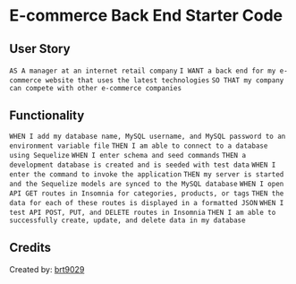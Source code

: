 # E-commerce Back End Starter Code

## User Story
``` AS A manager at an internet retail company ```
``` I WANT a back end for my e-commerce website that uses the latest technologies ```
``` SO THAT my company can compete with other e-commerce companies ```

## Functionality
``` WHEN I add my database name, MySQL username, and MySQL password to an environment variable file ```
``` THEN I am able to connect to a database using Sequelize ```
``` WHEN I enter schema and seed commands ```
``` THEN a development database is created and is seeded with test data ```
``` WHEN I enter the command to invoke the application ```
``` THEN my server is started and the Sequelize models are synced to the MySQL database ```
``` WHEN I open API GET routes in Insomnia for categories, products, or tags ```
``` THEN the data for each of these routes is displayed in a formatted JSON ```
``` WHEN I test API POST, PUT, and DELETE routes in Insomnia ```
``` THEN I am able to successfully create, update, and delete data in my database ```

## Credits
Created by: [brt9029](www.github.com/brt9029 "GitHub Profile Link")

